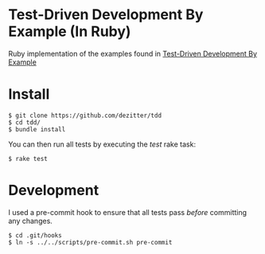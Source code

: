 # Test-Driven Development By Example (In Ruby)

Ruby implementation of the examples found in [Test-Driven Development By Example](http://amzn.com/0321146530)

# Install

    $ git clone https://github.com/dezitter/tdd
    $ cd tdd/
    $ bundle install

You can then run all tests by executing the *test* rake task:

    $ rake test

# Development

I used a pre-commit hook to ensure that all tests pass *before* committing any
changes.

    $ cd .git/hooks
    $ ln -s ../../scripts/pre-commit.sh pre-commit
